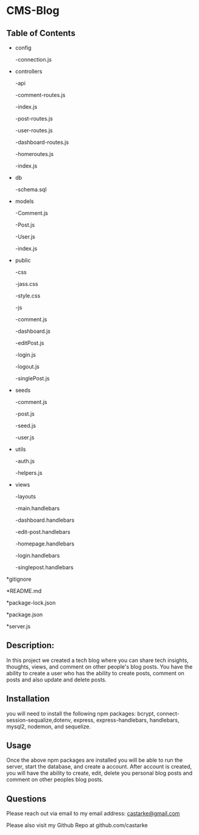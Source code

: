 # CMS-Blog
  

## Table of Contents
  * config
  
    -connection.js     

  * controllers
  
    -api
    
      -comment-routes.js
      
      -index.js
      
      -post-routes.js
      
      -user-routes.js
      
    -dashboard-routes.js
    
    -homeroutes.js
    
    -index.js

  * db
  
    -schema.sql

  * models
  
    -Comment.js
    
    -Post.js
    
    -User.js
    
    -index.js

  * public
  
    -css
    
      -jass.css
      
      -style.css
      
    -js
    
      -comment.js
      
      -dashboard.js
      
      -editPost.js
      
      -login.js
      
      -logout.js
      
      -singlePost.js
      
    
  * seeds
  
    -comment.js
    
    -post.js
    
    -seed.js
    
    -user.js
    

  * utils
  
    -auth.js
    
    -helpers.js
    

  * views
  
    -layouts
    
      -main.handlebars
      
    -dashboard.handlebars
    
    -edit-post.handlebars
    
    -homepage.handlebars
    
    -login.handlebars
    
    -singlepost.handlebars
    

  *gitignore
  
  
  *README.md
  
  
  *package-lock.json
  
  
  *package.json
  
  
  *server.js
  

## Description:
  In this project we created a tech blog where you can share tech insights, thoughts, views, and comment on other people's blog posts. You have the ability to create a user who has the ability to create posts, comment on posts and also update and delete posts.
## Installation
  you will need to install the following npm packages: bcrypt, connect-session-sequalize,dotenv, express, express-handlebars, handlebars, mysql2, nodemon, and sequelize.
## Usage
  Once the above npm packages are installed you will be able to run the server, start the database, and create a account. After account is created, you will have the ability to create, edit, delete you personal blog posts and comment on other peoples blog posts.

## Questions 

  Please reach out via email to my email address: castarke@gmail.com

  Please also visit my Github Repo at github.com/castarke
